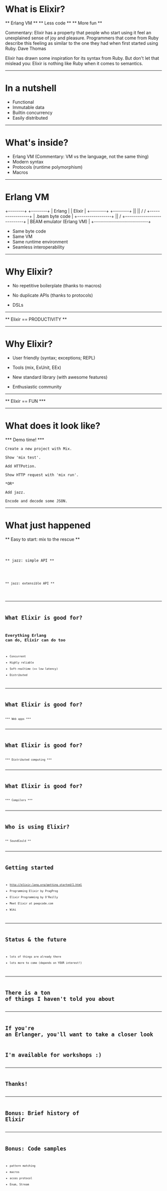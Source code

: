 # What is Elixir?

** Erlang VM **
** Less code **
** More fun **

Commentary:
Elixir has a property that people who start using it feel an unexplained sense of joy and pleasure. Programmers that come from Ruby describe this feeling as similar to the one they had when first started using Ruby.
Dave Thomas

Elixir has drawn some inspiration for its syntax from Ruby. But don't let that mislead you: Elixir is nothing like Ruby when it comes to semantics.

---

# In a nutshell

* Functional
* Immutable data
* Builtin concurrency
* Easily distributed

---

# What's inside?

* Erlang VM (Commentary: VM vs the language, not the same thing)
* Modern syntax
* Protocols (runtime polymorphism)
* Macros

---

# Erlang VM

   +--------+   +--------+
   | Erlang |   | Elixir |
   +--------+   +--------+
       ||           ||
       \/           \/
     +-----------------+
     | .beam byte code |
     +-----------------+
             ||
             \/
+---------------------------+
| BEAM emulator (Erlang VM) |
+---------------------------+

* Same byte code
* Same VM
* Same runtime environment
* Seamless interoperability

---

# Why Elixir?

* No repetitive boilerplate (thanks to macros)

* No duplicate APIs (thanks to protocols)

* DSLs

---

** Elixir == PRODUCTIVITY **

---

# Why Elixir?

* User friendly (syntax; exceptions; REPL)

* Tools (mix, ExUnit, EEx)

* New standard library (with awesome features)

* Enthusiastic community

---

** Elixir == FUN ***

---

# What does it look like?

*** Demo time! ***

    Create a new project with Mix.

    Show 'mix test'.

    Add HTTPotion.

    Show HTTP request with 'mix run'.

    *OR*

    Add jazz.

    Encode and decode some JSON.

---

# What just happened

** Easy to start: mix to the rescue **

 <code>

** jazz: simple API **

 <code>

** jazz: extensible API **

 <code>

---

# What Elixir is good for?

## Everything Erlang can do, Elixir can do too

* Concurrent
* Highly reliable
* Soft-realtime (== low latency)
* Distributed

---

# What Elixir is good for?

*** Web apps ***

---


# What Elixir is good for?

*** Distributed computing ***

---

# What Elixir is good for?

*** Compilers ***

---

# Who is using Elixir?

** SoundCould **

---

# Getting started

* http://elixir-lang.org/getting_started/1.html
* Programming Elixir by PragProg
* Elixir Programming by O'Reilly
* Meet Elixir at peepcode.com
* Wiki

---

# Status & the future

* lots of things are already there
* lots more to come (depends on YOUR interest!)

---

# There is a ton of things I haven't told you about

---

# If you're an Erlanger, you'll want to take a closer look

# I'm available for workshops :)

---

# Thanks!

---

# Bonus: Brief history of Elixir

---

# Bonus: Code samples

* pattern matching
* macros
* acces protocol
* Enum, Stream
